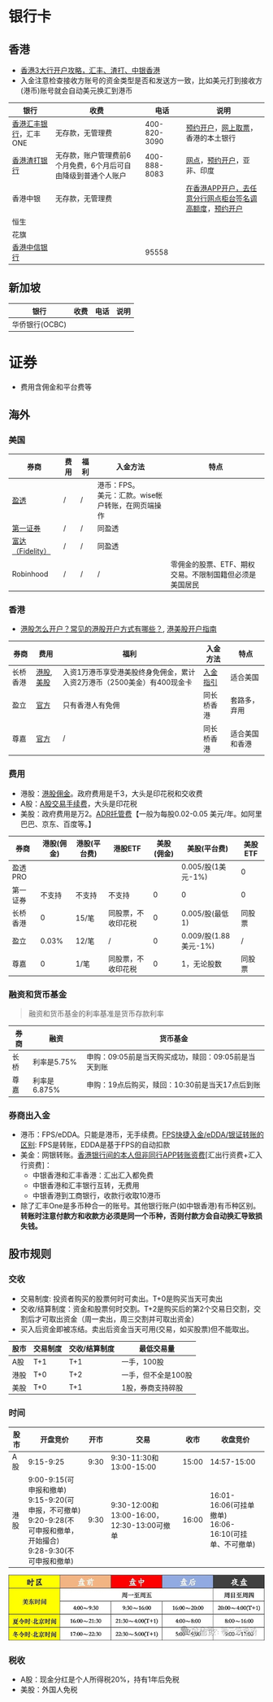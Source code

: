 # 银行卡
## 香港
* [香港3大行开户攻略，汇丰、渣打、中银香港](https://xueqiu.com/9412416723/297513177)
* 入金注意检查接收方账号的资金类型是否和发送方一致，比如美元打到接收方(港币)账号就会自动美元换汇到港币

| 银行 | 收费 | 电话 | 说明 |
| - | - | - | - |
| [香港汇丰银行](https://www.hsbc.com.cn/)，汇丰ONE | 无存款，无管理费 | 400-820-3090 | [预约开户](https://forms.hsbc.com.hk/zh-hk/forms/make-appointment/)，[网上取票](https://www.eticketing.hsbc.com.hk/Ticket/Index/SC)，香港的本土银行 |
| [香港渣打银行](https://www.sc.com/hk/zh/) | 无存款，账户管理费前6个月免费，6个月后可自由降级到普通个人账户 | 400-888-8083 | [网点](https://www.sc.com/hk/zh/atm-branch-locator/)，[预约开户](https://www.sc.com/hk/zh/gba/china-mobile-account-opening/)，亚非、印度 |
| 香港中银 | 无存款，无管理费 |  | [在香港APP开户，去任意分行网点柜台签名调高额度](https://zhuanlan.zhihu.com/p/690325575)，[预约开户](https://www.bochk.com/sc/contact/online/hkpaccountopen.html) |
| 恒生 |  |  |  |
| 花旗 |  |  |  |
| [香港中信银行](https://www.cncbinternational.com/) |  | 95558 |  |

## 新加坡
| 银行 | 收费 | 电话 | 说明 |
| - | - | - | - |
| 华侨银行(OCBC) |  |  |  |

# 证券
* 费用含佣金和平台费等

## 海外
### 美国
| 券商 | 费用 | 福利 | 入金方法 | 特点 |
| - | - | - | - | - |
| [盈透](https://www.interactivebrokers.com/) | / | / | 港币：FPS。<br>美元：汇款。wise帐户转账，在网页端操作 |  |
| [第一证券](https://www.firstrade.com/) | / | / | 同盈透 |  |
| [富达（Fidelity）](https://www.fidelity.com/) | / | / | 同盈透 |  |
| Robinhood | / | / | / | 零佣金的股票、ETF、期权交易。不限制国籍但必须是美国居民 |

### 香港
* [港股怎么开户？常见的港股开户方式有哪些？](https://xueqiu.com/2688347802/204415877), [港美股开户指南](https://www.mg21.com/kaihu2024.html)

| 券商 | 费用 | 福利 | 入金方法 | 特点 |
| - | - | - | - | - |
| 长桥香港 | [港股](https://support.longbridgehk.com/topics/1dc1l7t/1ccyl0x), [美股](https://support.longbridgehk.com/topics/1dc1l7t/2yucafb) | 入资1万港币享受港美股终身免佣金，累计入资2万港币（2500美金）有400现金卡 | [入金指引](https://support.longbridgehk.com/topics/4jvueun/41fajdm?locale=zh-CN) | 适合美国 |
| 盈立 | [官方](https://www.usmart.hk/zh-cn/charges) | 只有香港人有免佣 | 同长桥香港 | 套路多，弃用 |
| 尊嘉 | [官方](https://hk-t.zvstglobal.com/qa/three/267) | / | 同长桥香港 | 适合美国和香港 |

### 费用
* 港股：[港股佣金](https://www.zhihu.com/question/382642027)。政府费用是千3，大头是印花税和交收费
* A股：[A股交易手续费](https://zhuanlan.zhihu.com/p/661948622)，大头是印花税
* 美股：政府费用是万2。[ADR托管费](https://support.longbridge.hk/topics/us-trade/40mc7ij)【一般为每股0.02-0.05 美元/年。如阿里巴巴、京东、百度等。】

| 券商 | 港股(佣金) | 港股(平台费) | 港股ETF | 美股(佣金) | 美股(平台费) | 美股ETF |
| - | - | - | - | - | - | - |
| 盈透PRO |  |  |  |  | 0.005/股(1美元-1%) | 0 |
| 第一证券 | 不支持 | 不支持 | 不支持 | 0 | 0 | 0 |
| 长桥香港 | 0 | 15/笔 | 同股票，不收印花税 | 0 | 0.005/股(最低1) | 同股票 |
| 盈立 | 0.03% | 12/笔  | / | 0 | 0.009/股(1.88美元-1%)  | / |
| 尊嘉 | 0 | 1/笔  | 同股票，不收印花税 | 0 | 1，无论股数 | 同股票 |

### 融资和货币基金
> 融资和货币基金的利率基准是货币存款利率

| 券商 | 融资 | 货币基金 |
| - | - | - |
| 长桥 | 利率是5.75% | 申购：09:05前是当天购买成功，赎回：09:05前是当天到账 |
| 尊嘉 | 利率是6.875% | 申购：19点后购买，赎回：10:30前是当天17点后到账 |

### 券商出入金
* 港币：FPS/eDDA。只能是港币，无手续费。[FPS快捷入金/eDDA/银证转账的区别](https://xueqiu.com/1532246163/158421767): FPS是转账，EDDA是基于FPS的自动扣款
* 美金：网银转账。[香港银行间的本人但非同行APP转账资费](https://zhuanlan.zhihu.com/p/20493217183)[汇出行资费+汇入行资费]：
    * 中银香港和汇丰香港：汇出汇入都免费
    * 中银香港和汇丰银行互转，无费用
    * 中银香港到工商银行，收款行收取10港币
* 除了汇丰One是多币种合一的账号。其他银行账户(如中银香港)有币种区别。**转账时注意付款方和收款方必须是同一个币种，否则付款方会自动换汇导致损失钱。**

## 股市规则
### 交收
* 交易制度: 投资者购买的股票何时可卖出。T+0是购买当天可卖出
* 交收/结算制度：资金和股票何时交割。T+2是购买后的第2个交易日交割，交割后才可取出资金（周一卖出，周三交割并可取出资金）
* 买入后资金即被冻结。卖出后资金当天可用(交易，如买股票)但不能取出。

| 股市 | 交易制度 | 交收/结算制度 | 最低交易量 |
| - | - | - | - |
| A股 | T+1 | T+1 | 一手，100股 |
| 港股 | T+0 | T+2 | 一手，但不全是100股 |
| 美股 | T+0 | T+1 | 1股，券商支持碎股 |

### 时间
| 股市 | 开盘竞价 | 开市 | 交易 | 收市 | 收盘竞价 |
| - | - | - | - | - | - |
| A股 | 9:15-9:25 | 9:30 | 9:30-11:30和13:00-15:00 | 15:00 | 14:57-15:00 |
| 港股 | 9:00-9:15(可申报和撤单)<br>9:15-9:20(可申报，不可撤单)<br>9:20-9:28(不可申报和撤单，开始撮合)<br>9:28-9:30(不可申报和撤单) | 9:30 | 9:30-12:00和13:00-16:00，12:30-13:00可撤单 | 16:00 | 16:01-16:06(可挂单撤单)<br>16:06-16:10(可挂单、不可撤单) |

![](../s/kb/usa_trans_time.jpg)

### 税收
* A股：现金分红是个人所得税20%，持有1年后免税
* 美股：外国人免税